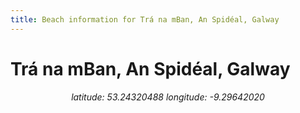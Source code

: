 ```yaml
---
title: Beach information for Trá na mBan, An Spidéal, Galway
---
```

# Trá na mBan, An Spidéal, Galway 

<div align="center"><i>latitude: 53.24320488 longitude: -9.29642020</i></div>